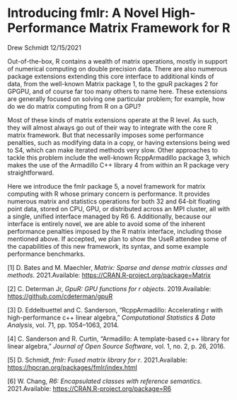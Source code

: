 Introducing fmlr: A Novel High-Performance Matrix Framework for R
================
Drew Schmidt
12/15/2021

Out-of-the-box, R contains a wealth of matrix operations, mostly in
support of numerical computing on double precision data. There are also
numerous package extensions extending this core interface to additional
kinds of data, from the well-known Matrix package 1, to the gpuR
packages 2 for GPGPU, and of course far too many others to name here.
These extensions are generally focused on solving one particular
problem; for example, how do we do matrix computing from R on a GPU?

Most of these kinds of matrix extensions operate at the R level. As
such, they will almost always go out of their way to integrate with the
core R matrix framework. But that necessarily imposes some performance
penalties, such as modifying data in a copy, or having extensions being
wed to S4, which can make iterated methods very slow. Other approaches
to tackle this problem include the well-known RcppArmadillo package 3,
which makes the use of the Armadillo C++ library 4 from within an R
package very straightforward.

<!-- TODO bridge these paragraphs -->

Here we introduce the fmlr package 5, a novel framework for matrix
computing with R whose primary concern is performance. It provides
numerous matrix and statistics operations for both 32 and 64-bit
floating point data, stored on CPU, GPU, or distributed across an MPI
cluster, all with a single, unified interface managed by R6 6.
Additionally, because our interface is entirely novel, we are able to
avoid some of the inherent performance penalties imposed by the R matrix
interface, including those mentioned above. If accepted, we plan to show
the UseR attendee some of the capabilities of this new framework, its
syntax, and some example performance benchmarks.

<div id="refs">

<div id="ref-Matrix">

\[1\] D. Bates and M. Maechler, *Matrix: Sparse and dense matrix classes
and methods*. 2021.Available:
<https://CRAN.R-project.org/package=Matrix>

</div>

<div id="ref-gpur">

\[2\] C. Determan Jr, *GpuR: GPU functions for r objects*.
2019.Available: <https://github.com/cdeterman/gpuR>

</div>

<div id="ref-rcpparmadillo">

\[3\] D. Eddelbuettel and C. Sanderson, “RcppArmadillo: Accelerating r
with high-performance c++ linear algebra,” *Computational Statistics &
Data Analysis*, vol. 71, pp. 1054–1063, 2014.

</div>

<div id="ref-armadillo">

\[4\] C. Sanderson and R. Curtin, “Armadillo: A template-based c++
library for linear algebra,” *Journal of Open Source Software*, vol. 1,
no. 2, p. 26, 2016.

</div>

<div id="ref-fmlr">

\[5\] D. Schmidt, *fmlr: Fused matrix library for r*. 2021.Available:
<https://hpcran.org/packages/fmlr/index.html>

</div>

<div id="ref-R6">

\[6\] W. Chang, *R6: Encapsulated classes with reference semantics*.
2021.Available: <https://CRAN.R-project.org/package=R6>

</div>

</div>
